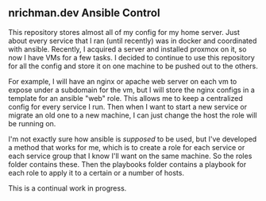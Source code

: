 ## nrichman.dev Ansible Control

This repository stores almost all of my config for my home server.  Just about every service that I ran (until recently) was in docker and coordinated with ansible.  Recently, I acquired a server and installed proxmox on it, so now I have VMs for a few tasks.  I decided to continue to use this repository for all the config and store it on one machine to be pushed out to the others.  

For example, I will have an nginx or apache web server on each vm to expose under a subdomain for the vm, but I will store the nginx configs in a template for an ansible "web" role.  This allows me to keep a centralized config for every service I run.  Then when I want to start a new service or migrate an old one to a new machine, I can just change the host the role will be running on.

I'm not exactly sure how ansible is _supposed_ to be used, but I've developed a method that works for me, which is to create a role for each service or each service group that I know I'll want on the same machine.  So the roles folder contains these.  Then the playbooks folder contains a playbook for each role to apply it to a certain or a number of hosts.

This is a continual work in progress.


